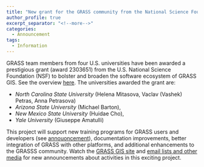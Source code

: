 ```yaml
---
title: "New grant for the GRASS community from the National Science Foundation"
author_profile: true
excerpt_separator: "<!--more-->"
categories:
  - Announcement
tags:
  - Information
---
```

<!-- Google tag (gtag.js) -->
<script async src="https://www.googletagmanager.com/gtag/js?id=G-9NBX5KDKM0"></script>
<script>
  window.dataLayer = window.dataLayer || [];
  function gtag(){dataLayer.push(arguments);}
  gtag('js', new Date());

  gtag('config', 'G-9NBX5KDKM0');
</script>

GRASS team members from four U.S. universities have been awarded a prestigious grant (award 2303651) from the U.S. National Science Foundation (NSF) to bolster and broaden the software ecosystem of GRASS GIS. See the overview [here](https://grass.osgeo.org/news/2023_09_06_nsf_grant_awarded/). The universities awarded the grant are:
- *North Carolina State University* (Helena Mitasova, Vaclav (Vashek) Petras, Anna Petrasova)
- *Arizona State University* (Michael Barton),
- *New Mexico State University* (Huidae Cho),
- *Yale University* (Giuseppe Amatulli)

This project will support new training programs for GRASS users and developers (see [annouoncement](https://grasswiki.osgeo.org/wiki/Mentoring_Program)), documentation improvements, better integration of GRASS with other platforms, and additional enhancements to the GRASSS community. Watch the [GRASS GIS site](https://grass.osgeo.org/) and [email lists and other media](https://grass.osgeo.org/about/community/) for new announcements about activities in this exciting project.
